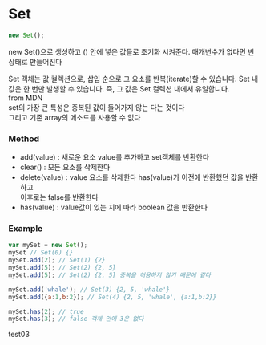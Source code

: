 # Set
```js
new Set();
```
new Set()으로 생성하고 () 안에 넣은 값들로 초기화 시켜준다. 매개변수가 없다면 빈 상태로 만들어진다  

Set 객체는 값 컬렉션으로, 삽입 순으로 그 요소를 반복(iterate)할 수 있습니다. Set 내 값은 한 번만 발생할 수 있습니다. 즉, 그 값은 Set 컬렉션 내에서 유일합니다.  
from MDN  
set의 가장 큰 특성은 중복된 값이 들어가지 않는 다는 것이다  
그리고 기존 array의 메소드를 사용할 수 없다

### Method
- add(value) : 새로운 요소 value를 추가하고 set객체를 반환한다  
- clear() : 모든 요소를 삭제한다
- delete(value) : value 요소를 삭제한다 has(value)가 이전에 반환했던 값을 반환하고  
이후로는 false를 반환한다  
- has(value) : value값이 있는 지에 따라 boolean 값을 반환한다  

### Example
```js
var mySet = new Set();
mySet // Set(0) {}
mySet.add(2); // Set(1) {2}
mySet.add(5); // Set(2) {2, 5}
mySet.add(5); // Set(2) {2, 5} 중복을 허용하지 않기 때문에 같다

mySet.add('whale'); // Set(3) {2, 5, 'whale'}
mySet.add({a:1,b:2}); // Set(4) {2, 5, 'whale', {a:1,b:2}}

mySet.has(2); // true
mySet.has(3); // false 객체 안에 3은 없다

```
test03